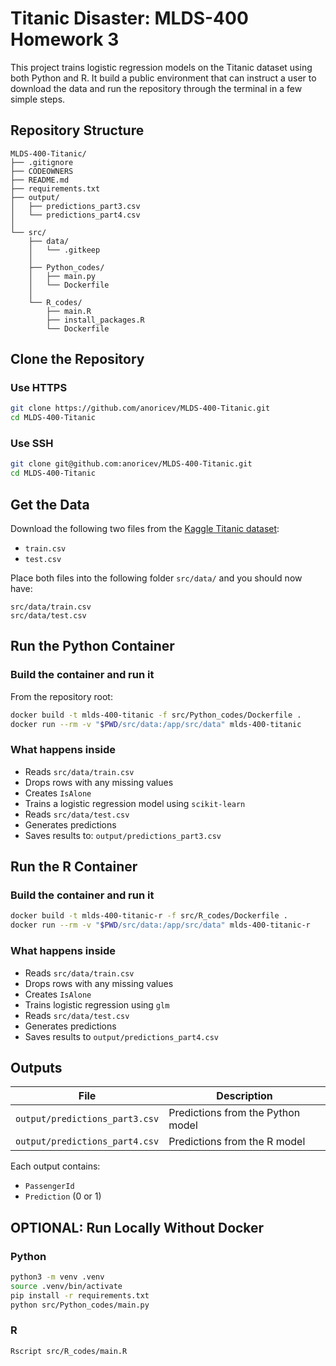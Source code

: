 # Titanic Disaster: MLDS-400 Homework 3

This project trains logistic regression models on the Titanic dataset using both Python and R. It build a public environment that can instruct a user to download the data and run the repository through the terminal in a few simple steps.

## Repository Structure

```
MLDS-400-Titanic/
├── .gitignore
├── CODEOWNERS
├── README.md
├── requirements.txt
├── output/
│   ├── predictions_part3.csv 
│   └── predictions_part4.csv 
│
└── src/
    ├── data/
    │   └── .gitkeep
    │
    ├── Python_codes/
    │   ├── main.py
    │   └── Dockerfile
    │
    └── R_codes/
        ├── main.R
        ├── install_packages.R
        └── Dockerfile
```

## Clone the Repository 

### Use HTTPS

```bash
git clone https://github.com/anoricev/MLDS-400-Titanic.git
cd MLDS-400-Titanic
```

### Use SSH

```bash
git clone git@github.com:anoricev/MLDS-400-Titanic.git
cd MLDS-400-Titanic
```

## Get the Data

Download the following two files from the [Kaggle Titanic dataset](https://www.kaggle.com/competitions/titanic/data):

* `train.csv`
* `test.csv`

Place both files into the following folder `src/data/` and you should now have:

```
src/data/train.csv
src/data/test.csv
```

## Run the Python Container

### Build the container and run it

From the repository root:

```bash
docker build -t mlds-400-titanic -f src/Python_codes/Dockerfile .
docker run --rm -v "$PWD/src/data:/app/src/data" mlds-400-titanic
```

### What happens inside

* Reads `src/data/train.csv`
* Drops rows with any missing values
* Creates `IsAlone`
* Trains a logistic regression model using `scikit-learn`
* Reads `src/data/test.csv`
* Generates predictions
* Saves results to: `output/predictions_part3.csv`

## Run the R Container

### Build the container and run it

```bash
docker build -t mlds-400-titanic-r -f src/R_codes/Dockerfile .
docker run --rm -v "$PWD/src/data:/app/src/data" mlds-400-titanic-r
```

### What happens inside

* Reads `src/data/train.csv`
* Drops rows with any missing values
* Creates `IsAlone`
* Trains logistic regression using `glm`
* Reads `src/data/test.csv`
* Generates predictions
* Saves results to `output/predictions_part4.csv`

## Outputs

| File                           | Description                       |
| ------------------------------ | --------------------------------- |
| `output/predictions_part3.csv` | Predictions from the Python model |
| `output/predictions_part4.csv` | Predictions from the R model      |

Each output contains:

* `PassengerId` 
* `Prediction` (0 or 1)

## OPTIONAL: Run Locally Without Docker

### Python

```bash
python3 -m venv .venv
source .venv/bin/activate
pip install -r requirements.txt
python src/Python_codes/main.py
```

### R

```bash
Rscript src/R_codes/main.R
```